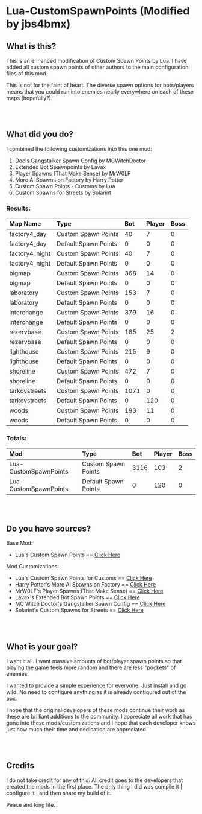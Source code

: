 # Lua-CustomSpawnPoints (Modified by jbs4bmx)

## What is this?
This is an enhanced modification of Custom Spawn Points by Lua. I have added all custom spawn points of other authors to the main configuration files of this mod.

This is not for the faint of heart. The diverse spawn options for bots/players means that you could run into enemies nearly everywhere on each of these maps (hopefully?).

<pre>


</pre>

## What did you do?
I combined the following customizations into this one mod:
  1. Doc's Gangstalker Spawn Config by MCWitchDoctor
  2. Extended Bot Spawnpoints by Lavax
  3. Player Spawns (That Make Sense) by MrW0LF
  4. More AI Spawns on Factory by Harry Potter
  5. Custom Spawn Points - Customs by Lua
  6. Custom Spawns for Streets by Solarint

### Results:

| Map Name | Type | Bot | Player | Boss |
| :--- | :--- | :--- | :--- | :--- |
| factory4_day | Custom Spawn Points | 40 | 7 | 0 |
| factory4_day | Default Spawn Points | 0 |  0 | 0 |
| factory4_night | Custom Spawn Points | 40 | 7 | 0 |
| factory4_night | Default Spawn Points | 0 |  0 | 0 |
| bigmap | Custom Spawn Points | 368 | 14 | 0 |
| bigmap | Default Spawn Points | 0 |  0 | 0 |
| laboratory | Custom Spawn Points | 153 | 7 | 0 |
| laboratory | Default Spawn Points  | 0 |  0 | 0 |
| interchange | Custom Spawn Points | 379 | 16 | 0 |
| interchange | Default Spawn Points | 0 |  0 | 0 |
| rezervbase | Custom Spawn Points | 185 | 25 | 2 |
| rezervbase | Default Spawn Points | 0 |  0 | 0 |
| lighthouse | Custom Spawn Points | 215 | 9 | 0 |
| lighthouse | Default Spawn Points  | 0 |  0 | 0 |
| shoreline | Custom Spawn Points | 472 | 7 | 0 |
| shoreline | Default Spawn Points  | 0 |  0 | 0 |
| tarkovstreets | Custom Spawn Points | 1071 | 0 | 0 |
| tarkovstreets | Default Spawn Points  | 0 | 120 | 0 |
| woods | Custom Spawn Points | 193 | 11 | 0 |
| woods | Default Spawn Points  | 0 |  0 | 0 |

### Totals:
| Mod | Type | Bot | Player | Boss |
| :--- | :--- | :--- | :--- | :--- |
| Lua-CustomSpawnPoints | Custom Spawn Points | 3116 | 103 | 2 |
| Lua-CustomSpawnPoints | Default Spawn Points | 0 | 120 | 0 |

<pre>


</pre>

## Do you have sources?
Base Mod:
  - Lua's Custom Spawn Points == [Click Here](https://hub.sp-tarkov.com/files/file/323-lua-s-custom-spawn-points/#overview)

Mod Customizations:
  - Lua's Custom Spawn Points for Customs == [Click Here](https://hub.sp-tarkov.com/files/file/367-lua-s-custom-spawn-points-customs/#overview)
  - Harry Potter's More AI Spawns on Factory == [Click Here](https://hub.sp-tarkov.com/files/file/525-more-ai-spawns-on-factory/#overview)
  - MrW0LF's Player Spawns (That Make Sense) == [Click Here](https://hub.sp-tarkov.com/files/file/767-playerspawns-that-make-sense/#overview)
  - Lavax's Extended Bot Spawn Points == [Click Here](https://hub.sp-tarkov.com/files/file/754-extended-bot-spawnpoints/#overview)
  - MC Witch Doctor's Gangstalker Spawn Config == [Click Here](https://hub.sp-tarkov.com/files/file/410-doc-s-gangstalker-spawn-config/#overview)
  - Solarint's Custom Spawns for Streets == [Click Here](https://hub.sp-tarkov.com/files/file/1052-custom-spawns-for-streets-bots-in-chek15-and-post-office-apartments/#overview)

<pre>


</pre>

## What is your goal?
I want it all. I want massive amounts of bot/player spawn points so that playing the game feels more random and there are less "pockets" of enemies.

I wanted to provide a simple experience for everyone. Just install and go wild. No need to configure anything as it is already configured out of the box.

I hope that the original developers of these mods continue their work as these are brilliant additions to the community. I appreciate all work that has gone into these mods/customizations and I hope that each developer knows just how much their time and dedication are appreciated.

<pre>


</pre>

## Credits
I do not take credit for any of this. All credit goes to the developers that created the mods in the first place. The only thing I did was compile it | configure it | and then share my build of it.

Peace and long life.